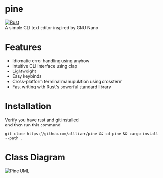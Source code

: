 # pine
[![Rust](https://github.com/AllLiver/pico/actions/workflows/rust.yml/badge.svg?branch=main)](https://github.com/AllLiver/pico/actions/workflows/rust.yml)  
A simple CLI text editor inspired by GNU Nano

# Features
 - Idiomatic error handling using anyhow  
 - Intuitive CLI interface using clap  
 - Lightweight  
 - Easy keybinds  
 - Cross-platform terminal manupulation using crossterm  
 - Fast writing with Rust's powerful standard library  

# Installation
Verify you have rust and git installed  
and then run this command:
```
git clone https://github.com/allliver/pine && cd pine && cargo install --path .
```

# Class Diagram

![Pine UML](https://github.com/AllLiver/pine/blob/ec8910223ad1ee7547b49a698ceb223b77606e5a/img/pico-uml.svg "Pine UML")
